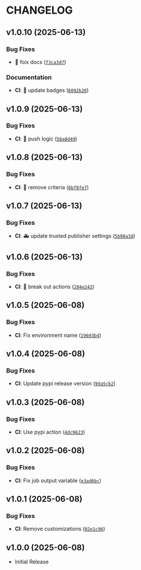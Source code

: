 # CHANGELOG

<!-- version list -->

## v1.0.10 (2025-06-13)

### Bug Fixes

- :art: foix docs
  ([`f3ca3d7`](https://github.com/iandday/withingpy/commit/f3ca3d79c73f0da3e9c271097677d90fa2a7dfcc))

### Documentation

- **CI**: :art: update badges
  ([`6092b20`](https://github.com/iandday/withingpy/commit/6092b20886176e51da643469e3fbdc1b2911ae36))


## v1.0.9 (2025-06-13)

### Bug Fixes

- **CI**: :bug: push logic
  ([`56a8d49`](https://github.com/iandday/withingpy/commit/56a8d497b565c5b8ceff1016a6da1b97fb4f8be9))


## v1.0.8 (2025-06-13)

### Bug Fixes

- **CI**: :bug: remove criteria
  ([`6bf8fe7`](https://github.com/iandday/withingpy/commit/6bf8fe73f529ceea26acdc4d6701291a0c3ebf05))


## v1.0.7 (2025-06-13)

### Bug Fixes

- **CI**: :ambulance: update trusted publisher settings
  ([`5b98a3d`](https://github.com/iandday/withingpy/commit/5b98a3d787d24ef004eb5128cc02af76e1eb45ad))


## v1.0.6 (2025-06-13)

### Bug Fixes

- **CI**: :rocket: break out actions
  ([`204e242`](https://github.com/iandday/withingpy/commit/204e242764bdbfc8fdb6154f5cecceb43b852929))


## v1.0.5 (2025-06-08)

### Bug Fixes

- **CI**: Fix environment name
  ([`19693bd`](https://github.com/iandday/withingpy/commit/19693bd9eac75a01ee2417d9be2b20d2103da734))


## v1.0.4 (2025-06-08)

### Bug Fixes

- **CI**: Update pypi release version
  ([`99a5cb2`](https://github.com/iandday/withingpy/commit/99a5cb2bfbd1e05696f8d1c0ce21d1e8e00c3772))


## v1.0.3 (2025-06-08)

### Bug Fixes

- **CI**: Use pypi action
  ([`4dc9623`](https://github.com/iandday/withingpy/commit/4dc9623c654542080c1fa7a57380a9e2cf0efced))


## v1.0.2 (2025-06-08)

### Bug Fixes

- **CI**: Fix job output variable
  ([`e3ad6bc`](https://github.com/iandday/withingpy/commit/e3ad6bc2b14fc2f504698f842c0a3a1bf1814306))


## v1.0.1 (2025-06-08)

### Bug Fixes

- **CI**: Remove customizations
  ([`02e1c96`](https://github.com/iandday/withingpy/commit/02e1c96432e56f2348a18d690fa9c0388736f34a))


## v1.0.0 (2025-06-08)

- Initial Release
